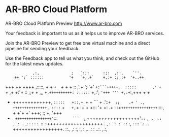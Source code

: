 # AR-BRO Cloud Platform
AR-BRO Cloud Platform Preview
http://www.ar-bro.com

Your feedback is important to us as it helps us to improve AR-BRO services.

Join the AR-BRO Preview to get free one virtual machine and a direct pipeline for sending your feedback.

Use the Feedback app to tell us what you think, and check out the GitHub for the latest news updates.


                ,:,              ;   `:;:      :;:  ,::,    `''.  
        ++ ';` ::::::           '+   `+,,+`    +,:+ :;,:+  '+..++ 
+++     ++ ++++ ,:::::,         + +  `+  `+    +  + ::  ,'.+    ';
'+'  `+:```+++++.  :::::       ,' +  `+  ,+    +:'+ ::  ;;+      +
,,,  `+,++++++++++: :::::.`    +,:'; `'+++ ''' +,:+`:,+++ +      +
   +  +++++++++++++,  `:::::   +::,+ `+ +  ``` +  .'::`+  ;;    .+
  ' ., +++++++++++++++, ::::` +`   +,`+ :+     +  +::: '+  +:  .+ 
  : :+`++++++++++++++++`::::, +     +`+  +'    +++; :;  +,  '+++  
   + ` ++++++++++++++++'`:::                  `       ``` `    ` `
   ;,++++++++++++++++++'`::`  ` , . ` ` .: , : .` ,: : : : :. :: :
    +++++++++++++++++++      .  , :   ` .: : :: ` :, : ::: `.: . .
     +++++++++++++++++.       ::., ,: :, :,  :  ,.  .: : ..:. ,.:,
